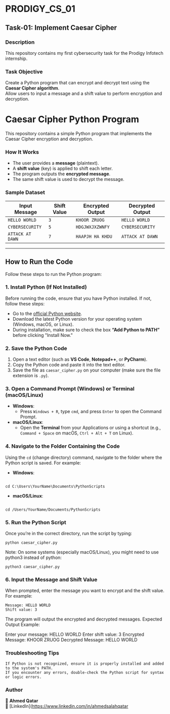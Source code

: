 # PRODIGY_CS_01

## Task-01: Implement Caesar Cipher  

### Description  
This repository contains my first cybersecurity task for the Prodigy Infotech internship.

### Task Objective  
Create a Python program that can encrypt and decrypt text using the **Caesar Cipher algorithm**.  
Allow users to input a message and a shift value to perform encryption and decryption.
# Caesar Cipher Python Program

This repository contains a simple Python program that implements the Caesar Cipher encryption and decryption.

### How It Works  
- The user provides a **message** (plaintext).
- A **shift value** (key) is applied to shift each letter.
- The program outputs the **encrypted message**.
- The same shift value is used to decrypt the message.

### Sample Dataset  

| Input Message  | Shift Value | Encrypted Output | Decrypted Output |
|---------------|------------|------------------|------------------|
| `HELLO WORLD` | `3`        | `KHOOR ZRUOG`    | `HELLO WORLD`    |
| `CYBERSECURITY` | `5`      | `HDGJWXJXZWNFY`  | `CYBERSECURITY`  |
| `ATTACK AT DAWN` | `7`    | `HAAPJH HA KHDU` | `ATTACK AT DAWN` |

---

## How to Run the Code

Follow these steps to run the Python program:

### 1. Install Python (If Not Installed)
Before running the code, ensure that you have Python installed. If not, follow these steps:
- Go to the [official Python website](https://www.python.org/downloads/).
- Download the latest Python version for your operating system (Windows, macOS, or Linux).
- During installation, make sure to check the box **“Add Python to PATH”** before clicking "Install Now."

### 2. Save the Python Code
1. Open a text editor (such as **VS Code**, **Notepad++**, or **PyCharm**).
2. Copy the Python code and paste it into the text editor.
3. Save the file as `caesar_cipher.py` on your computer (make sure the file extension is `.py`).

### 3. Open a Command Prompt (Windows) or Terminal (macOS/Linux)
- **Windows**:
  - Press `Windows + R`, type `cmd`, and press `Enter` to open the Command Prompt.
- **macOS/Linux**:
  - Open the **Terminal** from your Applications or using a shortcut (e.g., `Command + Space` on macOS, `Ctrl + Alt + T` on Linux).

### 4. Navigate to the Folder Containing the Code
Using the `cd` (change directory) command, navigate to the folder where the Python script is saved. For example:
- **Windows**:
  ```cmd 
`cd C:\Users\YourName\Documents\PythonScripts`  
- **macOS/Linux**:
  ```bash 
`cd /Users/YourName/Documents/PythonScripts`

### 5. Run the Python Script
Once you’re in the correct directory, run the script by typing:

`python caesar_cipher.py`

Note: On some systems (especially macOS/Linux), you might need to use python3 instead of python:

`python3 caesar_cipher.py`

### 6. Input the Message and Shift Value

When prompted, enter the message you want to encrypt and the shift value. For example:

    Message: HELLO WORLD
    Shift value: 3

The program will output the encrypted and decrypted messages.
Expected Output Example:

Enter your message: HELLO WORLD
Enter shift value: 3
Encrypted Message: KHOOR ZRUOG
Decrypted Message: HELLO WORLD

### Troubleshooting Tips

    If Python is not recognized, ensure it is properly installed and added to the system's PATH.
    If you encounter any errors, double-check the Python script for syntax or logic errors.

### **Author**  
👤 **Ahmed Qatar**  
🔗 [LinkedIn](https://www.linkedin.com/in/ahmedsalahqatar
